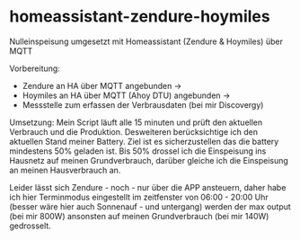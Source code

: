 # homeassistant-zendure-hoymiles
Nulleinspeisung umgesetzt mit Homeassistant (Zendure &amp; Hoymiles) über MQTT

Vorbereitung:
- Zendure an HA über MQTT angebunden ->
- Hoymiles an HA über MQTT (Ahoy DTU) angebunden ->
- Messstelle zum erfassen der Verbrausdaten (bei mir Discovergy)

Umsetzung:
Mein Script läuft alle 15 minuten und prüft den aktuellen Verbrauch und die Produktion. Desweiteren berücksichtige ich den aktuellen Stand meiner Battery. Ziel ist es sicherzustellen das die battery mindestens 50% geladen ist. Bis 50% drossel ich die Einspeisung ins Hausnetz auf meinen Grundverbrauch, darüber gleiche ich die Einspeisung an meinen Hausverbrauch an.

Leider lässt sich Zendure - noch - nur über die APP ansteuern, daher habe ich hier Terminmodus eingestellt im zeitfenster von 06:00 - 20:00 Uhr (besser wäre hier auch Sonnenauf - und untergang) werden der max output (bei mir 800W) ansonsten auf meinen Grundverbrauch (bei mir 140W) gedrosselt.

